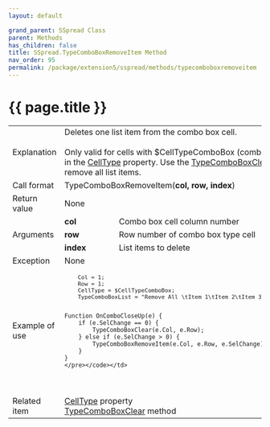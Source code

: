 ```yaml
---
layout: default

grand_parent: SSpread Class
parent: Methods
has_children: false
title: SSpread.TypeComboBoxRemoveItem Method
nav_order: 95
permalink: /package/extension5/sspread/methods/typecomboboxremoveitem
---
```

# {{ page.title }}

<table>
  <tr>
    <td>Explanation</td>
    <td colspan="2">Deletes one list item from the combo box cell.<br><br>Only valid for cells with $CellTypeComboBox (combo box type) set in the <a href="/package/extension5/sspread/properties/celltype">CellType</a> property. Use the <a href="/package/extension5/sspread/methods/typecomboboxclear">TypeComboBoxClear</a> method to remove all list items.</td>
  </tr>
  <tr>
    <td>Call format</td>
    <td colspan="2">TypeComboBoxRemoveItem(<b>col, row, index</b>)</td>
  </tr>
  <tr>
    <td>Return value</td>
    <td colspan="2">None</td>
  </tr>  
  <tr>
    <td rowspan="3">Arguments</td>
    <td><b>col</b></td>
    <td>Combo box cell column number</td>
  </tr>
  <tr>
    <td><b>row</b></td>
    <td>Row number of combo box type cell</td>
  </tr>
  <tr>
    <td><b>index</b></td>
    <td>List items to delete</td>
  </tr>
  <tr>
    <td>Exception</td>
    <td colspan="2">None</td>
  </tr>
  <tr>
    <td>Example of use</td>
    <td colspan="2"><code><pre>
    Col = 1;
    Row = 1;
    CellType = $CellTypeComboBox;
    TypeComboBoxList = "Remove All \tItem 1\tItem 2\tItem 3\tItem 4\tItem 5";
    
    Function OnComboCloseUp(e) {
        if (e.SelChange == 0) {
            TypeComboBoxClear(e.Col, e.Row);
        } else if (e.SelChange > 0) {
            TypeComboBoxRemoveItem(e.Col, e.Row, e.SelChange);
        }
    }
    </pre></code></td>
  </tr>
  <tr>
    <td>Related item</td>
    <td colspan="2"><a href="/package/extension5/sspread/properties/celltype">CellType</a> property<br><a href="/package/extension5/sspread/methods/typecomboboxclear">TypeComboBoxClear</a> method</td>
  </tr>
</table>
